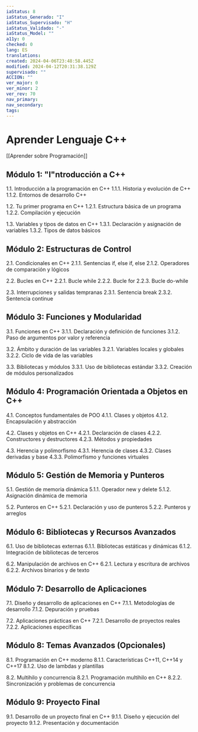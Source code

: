 ```yaml
---
iaStatus: 8
iaStatus_Generado: "I"
iaStatus_Supervisado: "H"
iaStatus_Validado: "-"
iaStatus_Model: ""
a11y: 0
checked: 0
lang: ES
translations: 
created: 2024-04-06T23:48:58.445Z
modified: 2024-04-12T20:31:38.129Z
supervisado: ""
ACCION: ""
ver_major: 0
ver_minor: 2
ver_rev: 70
nav_primary: 
nav_secondary: 
tags:
---
```

# Aprender Lenguaje C++

[[Aprender sobre Programación]]

## Módulo 1: "I"ntroducción a C++

1.1. Introducción a la programación en C++
   1.1.1. Historia y evolución de C++
   1.1.2. Entornos de desarrollo C++

1.2. Tu primer programa en C++
   1.2.1. Estructura básica de un programa
   1.2.2. Compilación y ejecución

1.3. Variables y tipos de datos en C++
   1.3.1. Declaración y asignación de variables
   1.3.2. Tipos de datos básicos

## Módulo 2: Estructuras de Control

2.1. Condicionales en C++
   2.1.1. Sentencias if, else if, else
   2.1.2. Operadores de comparación y lógicos

2.2. Bucles en C++
   2.2.1. Bucle while
   2.2.2. Bucle for
   2.2.3. Bucle do-while

2.3. Interrupciones y salidas tempranas
   2.3.1. Sentencia break
   2.3.2. Sentencia continue

## Módulo 3: Funciones y Modularidad

3.1. Funciones en C++
   3.1.1. Declaración y definición de funciones
   3.1.2. Paso de argumentos por valor y referencia

3.2. Ámbito y duración de las variables
   3.2.1. Variables locales y globales
   3.2.2. Ciclo de vida de las variables

3.3. Bibliotecas y módulos
   3.3.1. Uso de bibliotecas estándar
   3.3.2. Creación de módulos personalizados

## Módulo 4: Programación Orientada a Objetos en C++

4.1. Conceptos fundamentales de POO
   4.1.1. Clases y objetos
   4.1.2. Encapsulación y abstracción

4.2. Clases y objetos en C++
   4.2.1. Declaración de clases
   4.2.2. Constructores y destructores
   4.2.3. Métodos y propiedades

4.3. Herencia y polimorfismo
   4.3.1. Herencia de clases
   4.3.2. Clases derivadas y base
   4.3.3. Polimorfismo y funciones virtuales

## Módulo 5: Gestión de Memoria y Punteros

5.1. Gestión de memoria dinámica
   5.1.1. Operador new y delete
   5.1.2. Asignación dinámica de memoria

5.2. Punteros en C++
   5.2.1. Declaración y uso de punteros
   5.2.2. Punteros y arreglos

## Módulo 6: Bibliotecas y Recursos Avanzados

6.1. Uso de bibliotecas externas
   6.1.1. Bibliotecas estáticas y dinámicas
   6.1.2. Integración de bibliotecas de terceros

6.2. Manipulación de archivos en C++
   6.2.1. Lectura y escritura de archivos
   6.2.2. Archivos binarios y de texto

## Módulo 7: Desarrollo de Aplicaciones

7.1. Diseño y desarrollo de aplicaciones en C++
   7.1.1. Metodologías de desarrollo
   7.1.2. Depuración y pruebas

7.2. Aplicaciones prácticas en C++
   7.2.1. Desarrollo de proyectos reales
   7.2.2. Aplicaciones específicas

## Módulo 8: Temas Avanzados (Opcionales)

8.1. Programación en C++ moderno
   8.1.1. Características C++11, C++14 y C++17
   8.1.2. Uso de lambdas y plantillas

8.2. Multihilo y concurrencia
   8.2.1. Programación multihilo en C++
   8.2.2. Sincronización y problemas de concurrencia

## Módulo 9: Proyecto Final

9.1. Desarrollo de un proyecto final en C++
   9.1.1. Diseño y ejecución del proyecto
   9.1.2. Presentación y documentación

